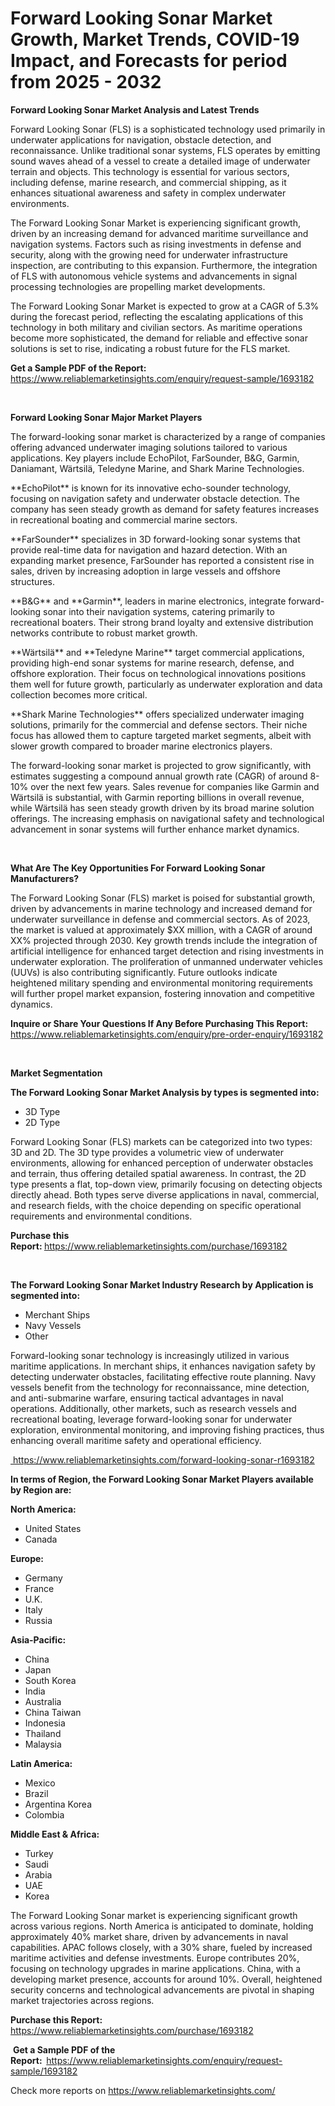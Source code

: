<p><h1>Forward Looking Sonar Market Growth, Market Trends, COVID-19 Impact, and Forecasts for period from 2025 - 2032</h1></p><p><strong>Forward Looking Sonar Market Analysis and Latest Trends</strong></p>
<p><p>Forward Looking Sonar (FLS) is a sophisticated technology used primarily in underwater applications for navigation, obstacle detection, and reconnaissance. Unlike traditional sonar systems, FLS operates by emitting sound waves ahead of a vessel to create a detailed image of underwater terrain and objects. This technology is essential for various sectors, including defense, marine research, and commercial shipping, as it enhances situational awareness and safety in complex underwater environments.</p><p>The Forward Looking Sonar Market is experiencing significant growth, driven by an increasing demand for advanced maritime surveillance and navigation systems. Factors such as rising investments in defense and security, along with the growing need for underwater infrastructure inspection, are contributing to this expansion. Furthermore, the integration of FLS with autonomous vehicle systems and advancements in signal processing technologies are propelling market developments. </p><p>The Forward Looking Sonar Market is expected to grow at a CAGR of 5.3% during the forecast period, reflecting the escalating applications of this technology in both military and civilian sectors. As maritime operations become more sophisticated, the demand for reliable and effective sonar solutions is set to rise, indicating a robust future for the FLS market.</p></p>
<p><strong>Get a Sample PDF of the Report:&nbsp;</strong> <a href="https://www.reliablemarketinsights.com/enquiry/request-sample/1693182?utm_campaign=2129&utm_medium=2&utm_source=Github&utm_content=ia&utm_term=22022025&utm_id=forward-looking-sonar">https://www.reliablemarketinsights.com/enquiry/request-sample/1693182</a></p>
<p>&nbsp;</p>
<p><strong>Forward Looking Sonar Major Market Players</strong></p>
<p><p>The forward-looking sonar market is characterized by a range of companies offering advanced underwater imaging solutions tailored to various applications. Key players include EchoPilot, FarSounder, B&G, Garmin, Daniamant, Wärtsilä, Teledyne Marine, and Shark Marine Technologies.</p><p>**EchoPilot** is known for its innovative echo-sounder technology, focusing on navigation safety and underwater obstacle detection. The company has seen steady growth as demand for safety features increases in recreational boating and commercial marine sectors.</p><p>**FarSounder** specializes in 3D forward-looking sonar systems that provide real-time data for navigation and hazard detection. With an expanding market presence, FarSounder has reported a consistent rise in sales, driven by increasing adoption in large vessels and offshore structures.</p><p>**B&G** and **Garmin**, leaders in marine electronics, integrate forward-looking sonar into their navigation systems, catering primarily to recreational boaters. Their strong brand loyalty and extensive distribution networks contribute to robust market growth.</p><p>**Wärtsilä** and **Teledyne Marine** target commercial applications, providing high-end sonar systems for marine research, defense, and offshore exploration. Their focus on technological innovations positions them well for future growth, particularly as underwater exploration and data collection becomes more critical.</p><p>**Shark Marine Technologies** offers specialized underwater imaging solutions, primarily for the commercial and defense sectors. Their niche focus has allowed them to capture targeted market segments, albeit with slower growth compared to broader marine electronics players.</p><p>The forward-looking sonar market is projected to grow significantly, with estimates suggesting a compound annual growth rate (CAGR) of around 8-10% over the next few years. Sales revenue for companies like Garmin and Wärtsilä is substantial, with Garmin reporting billions in overall revenue, while Wärtsilä has seen steady growth driven by its broad marine solution offerings. The increasing emphasis on navigational safety and technological advancement in sonar systems will further enhance market dynamics.</p></p>
<p>&nbsp;</p>
<p><strong>What Are The Key Opportunities For Forward Looking Sonar Manufacturers?</strong></p>
<p><p>The Forward Looking Sonar (FLS) market is poised for substantial growth, driven by advancements in marine technology and increased demand for underwater surveillance in defense and commercial sectors. As of 2023, the market is valued at approximately $XX million, with a CAGR of around XX% projected through 2030. Key growth trends include the integration of artificial intelligence for enhanced target detection and rising investments in underwater exploration. The proliferation of unmanned underwater vehicles (UUVs) is also contributing significantly. Future outlooks indicate heightened military spending and environmental monitoring requirements will further propel market expansion, fostering innovation and competitive dynamics.</p></p>
<p><strong>Inquire or Share Your Questions If Any Before Purchasing This Report:</strong> <a href="https://www.reliablemarketinsights.com/enquiry/pre-order-enquiry/1693182?utm_campaign=2129&utm_medium=2&utm_source=Github&utm_content=ia&utm_term=22022025&utm_id=forward-looking-sonar">https://www.reliablemarketinsights.com/enquiry/pre-order-enquiry/1693182</a></p>
<p>&nbsp;</p>
<p><strong>Market Segmentation</strong></p>
<p><strong>The Forward Looking Sonar Market Analysis by types is segmented into:</strong></p>
<p><ul><li>3D Type</li><li>2D Type</li></ul></p>
<p><p>Forward Looking Sonar (FLS) markets can be categorized into two types: 3D and 2D. The 3D type provides a volumetric view of underwater environments, allowing for enhanced perception of underwater obstacles and terrain, thus offering detailed spatial awareness. In contrast, the 2D type presents a flat, top-down view, primarily focusing on detecting objects directly ahead. Both types serve diverse applications in naval, commercial, and research fields, with the choice depending on specific operational requirements and environmental conditions.</p></p>
<p><strong>Purchase this Report:&nbsp;</strong><a href="https://www.reliablemarketinsights.com/purchase/1693182?utm_campaign=2129&utm_medium=2&utm_source=Github&utm_content=ia&utm_term=22022025&utm_id=forward-looking-sonar">https://www.reliablemarketinsights.com/purchase/1693182</a></p>
<p>&nbsp;</p>
<p><strong>The Forward Looking Sonar Market Industry Research by Application is segmented into:</strong></p>
<p><ul><li>Merchant Ships</li><li>Navy Vessels</li><li>Other</li></ul></p>
<p><p>Forward-looking sonar technology is increasingly utilized in various maritime applications. In merchant ships, it enhances navigation safety by detecting underwater obstacles, facilitating effective route planning. Navy vessels benefit from the technology for reconnaissance, mine detection, and anti-submarine warfare, ensuring tactical advantages in naval operations. Additionally, other markets, such as research vessels and recreational boating, leverage forward-looking sonar for underwater exploration, environmental monitoring, and improving fishing practices, thus enhancing overall maritime safety and operational efficiency.</p></p>
<p><a href="https://www.reliablemarketinsights.com/forward-looking-sonar-r1693182?utm_campaign=2129&utm_medium=2&utm_source=Github&utm_content=ia&utm_term=22022025&utm_id=forward-looking-sonar">&nbsp;https://www.reliablemarketinsights.com/forward-looking-sonar-r1693182</a></p>
<p><strong>In terms of Region, the Forward Looking Sonar Market Players available by Region are:</strong></p>
<p>
    <p> <strong> North America: </strong>
        <ul>
            <li>United States</li>
            <li>Canada</li>
        </ul>
        </p> 
    <p> <strong> Europe: </strong>
        <ul>
            <li>Germany</li>
            <li>France</li>
            <li>U.K.</li>
            <li>Italy</li>
            <li>Russia</li>
        </ul>
        </p> 
    <p> <strong> Asia-Pacific: </strong>
        <ul>
            <li>China</li>
            <li>Japan</li>
            <li>South Korea</li>
            <li>India</li>
            <li>Australia</li>
            <li>China Taiwan</li>
            <li>Indonesia</li>
            <li>Thailand</li>
            <li>Malaysia</li>
        </ul>
        </p> 
    <p> <strong> Latin America: </strong>
        <ul>
            <li>Mexico</li>
            <li>Brazil</li>
            <li>Argentina Korea</li>
            <li>Colombia</li>
        </ul>
        </p> 
    <p> <strong> Middle East & Africa: </strong>
        <ul>
            <li>Turkey</li>
            <li>Saudi</li>
            <li>Arabia</li>
            <li>UAE</li>
            <li>Korea</li>
        </ul>
    </p>
    </p>
<p><p>The Forward Looking Sonar market is experiencing significant growth across various regions. North America is anticipated to dominate, holding approximately 40% market share, driven by advancements in naval capabilities. APAC follows closely, with a 30% share, fueled by increased maritime activities and defense investments. Europe contributes 20%, focusing on technology upgrades in marine applications. China, with a developing market presence, accounts for around 10%. Overall, heightened security concerns and technological advancements are pivotal in shaping market trajectories across regions.</p></p>
<p><strong>Purchase this Report: </strong><a href="https://www.reliablemarketinsights.com/purchase/1693182?utm_campaign=2129&utm_medium=2&utm_source=Github&utm_content=ia&utm_term=22022025&utm_id=forward-looking-sonar">https://www.reliablemarketinsights.com/purchase/1693182</a></p>
<p>&nbsp;<strong>Get a Sample PDF of the Report:&nbsp;&nbsp;</strong><a href="https://www.reliablemarketinsights.com/enquiry/request-sample/1693182?utm_campaign=2129&utm_medium=2&utm_source=Github&utm_content=ia&utm_term=22022025&utm_id=forward-looking-sonar">https://www.reliablemarketinsights.com/enquiry/request-sample/1693182</a></p>
<p><strong></strong></p>
<p>Check more reports on <a href="https://www.reliablemarketinsights.com/?utm_campaign=2129&utm_medium=2&utm_source=Github&utm_content=ia&utm_term=22022025&utm_id=forward-looking-sonar">https://www.reliablemarketinsights.com/</a></p>